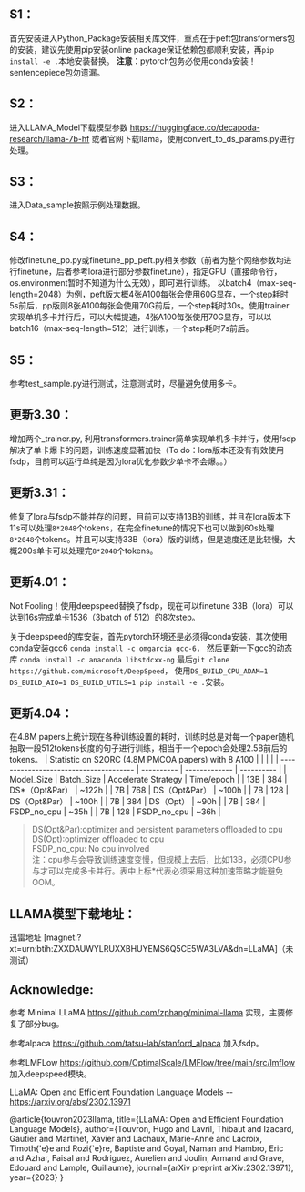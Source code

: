 ## S1：
首先安装进入Python_Package安装相关库文件，重点在于peft包transformers包的安装，建议先使用pip安装online package保证依赖包都顺利安装，再```pip install -e .```本地安装替换。
**注意**：pytorch包务必使用conda安装！sentencepiece包勿遗漏。

## S2：
进入LLAMA_Model下载模型参数 https://huggingface.co/decapoda-research/llama-7b-hf 或者官网下载llama，使用convert_to_ds_params.py进行处理。

## S3：
进入Data_sample按照示例处理数据。

## S4：
修改finetune_pp.py或finetune_pp_peft.py相关参数（前者为整个网络参数均进行finetune，后者参考lora进行部分参数finetune），指定GPU（直接命令行，os.environment暂时不知道为什么无效），即可进行训练。 以batch4（max-seq-length=2048）为例，peft版大概4张A100每张会使用60G显存，一个step耗时5s前后，pp版则8张A100每张会使用70G前后，一个step耗时30s。使用trainer实现单机多卡并行后，可以大幅提速，4张A100每张使用70G显存，可以以batch16（max-seq-length=512）进行训练，一个step耗时7s前后。

## S5：
参考test_sample.py进行测试，注意测试时，尽量避免使用多卡。

## 更新3.30：
增加两个_trainer.py, 利用transformers.trainer简单实现单机多卡并行，使用fsdp解决了单卡爆卡的问题，训练速度显著加快（To do：lora版本还没有有效使用fsdp，目前可以运行单纯是因为lora优化参数少单卡不会爆。。）

## 更新3.31：
修复了lora与fsdp不能并存的问题，目前可以支持13B的训练，并且在lora版本下11s可以处理```8*2048```个tokens，在完全finetune的情况下也可以做到60s处理```8*2048```个tokens。并且可以支持33B（lora）版的训练，但是速度还是比较慢，大概200s单卡可以处理完```8*2048```个tokens。

## 更新4.01：
Not Fooling！使用deepspeed替换了fsdp，现在可以finetune 33B（lora）可以达到16s完成单卡1536（3batch of 512）的8次step。

关于deepspeed的库安装，首先pytorch环境还是必须得conda安装，其次使用conda安装gcc6 ```conda install -c omgarcia gcc-6```， 然后更新一下gcc的动态库 ```conda install -c anaconda libstdcxx-ng``` 最后```git clone https://github.com/microsoft/DeepSpeed```， 使用```DS_BUILD_CPU_ADAM=1 DS_BUILD_AIO=1 DS_BUILD_UTILS=1 pip install -e .```安装。

## 更新4.04：
在4.8M papers上统计现在各种训练设置的耗时，训练时总是对每一个paper随机抽取一段512tokens长度的句子进行训练，相当于一个epoch会处理2.5B前后的tokens。
| Statistic on S2ORC (4.8M PMCOA papers) with 8 A100 |            |               |            |
| -------------------------------------- | ---------- | ------------- | ---------- |
| Model_Size                             | Batch_Size | Accelerate Strategy      | Time/epoch |
| 13B                                    | 384        | DS*（Opt&Par） | ~122h      |
| 7B                                     | 768        | DS（Opt&Par） | ~100h      |
| 7B                                     | 128        | DS（Opt&Par） | ~100h      |
| 7B                                     | 384        | DS（Opt） | ~90h       |
| 7B                                     | 384        | FSDP_no_cpu   | ~35h       |
| 7B                                     | 128        | FSDP_no_cpu   | ~36h       |
> DS(Opt&Par):optimizer and persistent parameters offloaded to cpu\
> DS(Opt):optimizer offloaded to cpu\
> FSDP_no_cpu: No cpu involved\
> 注：cpu参与会导致训练速度变慢，但规模上去后，比如13B，必须CPU参与才可以完成多卡并行。表中上标*代表必须采用这种加速策略才能避免OOM。

## LLAMA模型下载地址：

迅雷地址 [magnet:?xt=urn:btih:ZXXDAUWYLRUXXBHUYEMS6Q5CE5WA3LVA&dn=LLaMA]（未测试） 

## Acknowledge:
参考 Minimal LLaMA https://github.com/zphang/minimal-llama 实现，主要修复了部分bug。

参考alpaca https://github.com/tatsu-lab/stanford_alpaca 加入fsdp。

参考LMFLow https://github.com/OptimalScale/LMFlow/tree/main/src/lmflow 加入deepspeed模块。

LLaMA: Open and Efficient Foundation Language Models -- https://arxiv.org/abs/2302.13971

@article{touvron2023llama,
  title={LLaMA: Open and Efficient Foundation Language Models},
  author={Touvron, Hugo and Lavril, Thibaut and Izacard, Gautier and Martinet, Xavier and Lachaux, Marie-Anne and Lacroix, Timoth{\'e}e and Rozi{\`e}re, Baptiste and Goyal, Naman and Hambro, Eric and Azhar, Faisal and Rodriguez, Aurelien and Joulin, Armand and Grave, Edouard and Lample, Guillaume},
  journal={arXiv preprint arXiv:2302.13971},
  year={2023}
}
